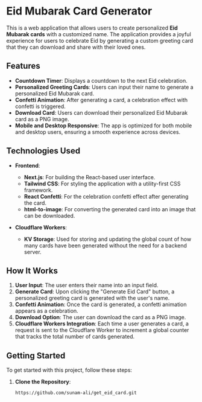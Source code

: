 # Eid Mubarak Card Generator

This is a web application that allows users to create personalized **Eid Mubarak cards** with a customized name. The application provides a joyful experience for users to celebrate Eid by generating a custom greeting card that they can download and share with their loved ones.

## Features

- **Countdown Timer**: Displays a countdown to the next Eid celebration.
- **Personalized Greeting Cards**: Users can input their name to generate a personalized Eid Mubarak card.
- **Confetti Animation**: After generating a card, a celebration effect with confetti is triggered.
- **Download Card**: Users can download their personalized Eid Mubarak card as a PNG image.
- **Mobile and Desktop Responsive**: The app is optimized for both mobile and desktop users, ensuring a smooth experience across devices.

## Technologies Used

- **Frontend**:
  - **Next.js**: For building the React-based user interface.
  - **Tailwind CSS**: For styling the application with a utility-first CSS framework.
  - **React Confetti**: For the celebration confetti effect after generating the card.
  - **html-to-image**: For converting the generated card into an image that can be downloaded.

- **Cloudflare Workers**:
  - **KV Storage**: Used for storing and updating the global count of how many cards have been generated without the need for a backend server.

## How It Works

1. **User Input**: The user enters their name into an input field.
2. **Generate Card**: Upon clicking the "Generate Eid Card" button, a personalized greeting card is generated with the user's name.
3. **Confetti Animation**: Once the card is generated, a confetti animation appears as a celebration.
4. **Download Option**: The user can download the card as a PNG image.
5. **Cloudflare Workers Integration**: Each time a user generates a card, a request is sent to the Cloudflare Worker to increment a global counter that tracks the total number of cards generated.

## Getting Started

To get started with this project, follow these steps:

1. **Clone the Repository**:

   ```bash
   https://github.com/sunam-ali/get_eid_card.git
